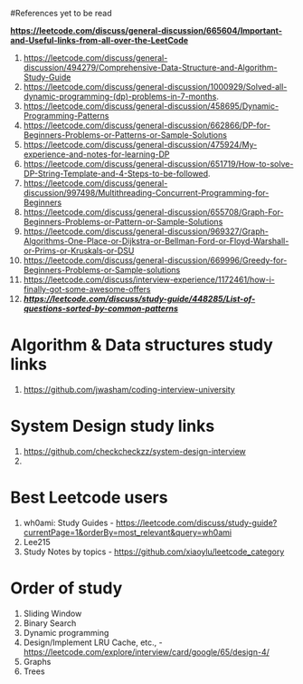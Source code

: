 #References yet to be read

**https://leetcode.com/discuss/general-discussion/665604/Important-and-Useful-links-from-all-over-the-LeetCode**

1. https://leetcode.com/discuss/general-discussion/494279/Comprehensive-Data-Structure-and-Algorithm-Study-Guide
2. https://leetcode.com/discuss/general-discussion/1000929/Solved-all-dynamic-programming-(dp)-problems-in-7-months.
3. https://leetcode.com/discuss/general-discussion/458695/Dynamic-Programming-Patterns
4. https://leetcode.com/discuss/general-discussion/662866/DP-for-Beginners-Problems-or-Patterns-or-Sample-Solutions
5. https://leetcode.com/discuss/general-discussion/475924/My-experience-and-notes-for-learning-DP
6. https://leetcode.com/discuss/general-discussion/651719/How-to-solve-DP-String-Template-and-4-Steps-to-be-followed.
7. https://leetcode.com/discuss/general-discussion/997498/Multithreading-Concurrent-Programming-for-Beginners
8. https://leetcode.com/discuss/general-discussion/655708/Graph-For-Beginners-Problems-or-Pattern-or-Sample-Solutions
9. https://leetcode.com/discuss/general-discussion/969327/Graph-Algorithms-One-Place-or-Dijkstra-or-Bellman-Ford-or-Floyd-Warshall-or-Prims-or-Kruskals-or-DSU
10. https://leetcode.com/discuss/general-discussion/669996/Greedy-for-Beginners-Problems-or-Sample-solutions
11. https://leetcode.com/discuss/interview-experience/1172461/how-i-finally-got-some-awesome-offers
12. ***https://leetcode.com/discuss/study-guide/448285/List-of-questions-sorted-by-common-patterns***

# Algorithm & Data structures study links
1. https://github.com/jwasham/coding-interview-university

# System Design study links
1. https://github.com/checkcheckzz/system-design-interview
2. 

# Best Leetcode users
1. wh0ami: Study Guides - https://leetcode.com/discuss/study-guide?currentPage=1&orderBy=most_relevant&query=wh0ami
2. Lee215
3. Study Notes by topics - https://github.com/xiaoylu/leetcode_category


# Order of study
1. Sliding Window
2. Binary Search
3. Dynamic programming
4. Design/Implement LRU Cache, etc., - https://leetcode.com/explore/interview/card/google/65/design-4/
5. Graphs
6. Trees
